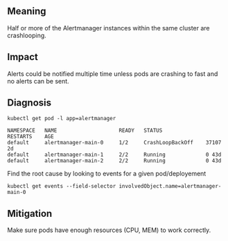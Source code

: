 ## Meaning

Half or more of the Alertmanager instances within the same cluster are crashlooping.

## Impact

Alerts could be notified multiple time unless pods are crashing to fast and no alerts can be sent.

## Diagnosis

```shell
kubectl get pod -l app=alertmanager

NAMESPACE   NAME                    READY   STATUS              RESTARTS    AGE
default     alertmanager-main-0     1/2     CrashLoopBackOff    37107 2d
default     alertmanager-main-1     2/2     Running             0 43d
default     alertmanager-main-2     2/2     Running             0 43d 
```

Find the root cause by looking to events for a given pod/deployement

```shell
kubectl get events --field-selector involvedObject.name=alertmanager-main-0
```

## Mitigation

Make sure pods have enough resources (CPU, MEM) to work correctly.
